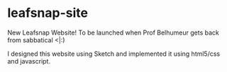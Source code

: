 # leafsnap-site
New Leafsnap Website! To be launched when Prof Belhumeur gets back from  sabbatical &lt;|:)

I designed this website using Sketch and implemented it using html5/css and javascript. 
